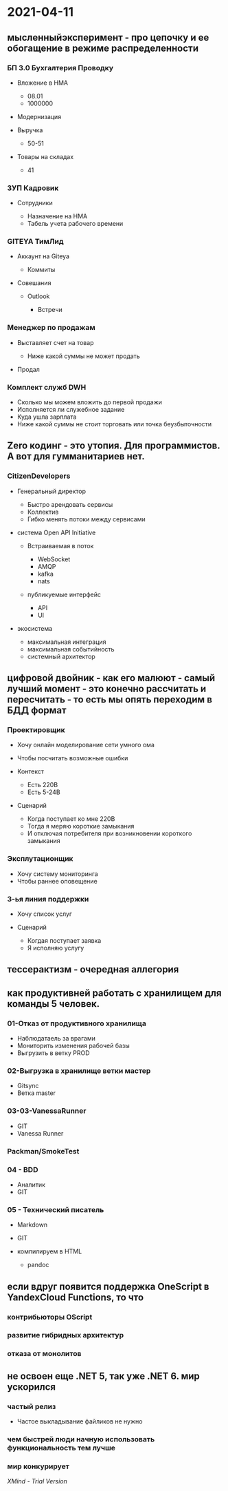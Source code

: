 # 2021-04-11

## мысленныйэксперимент - про цепочку и ее обогащение в режиме распределенности

### БП 3.0 Бухгалтерия Проводку

- Вложение в НМА

	- 08.01
	- 1000000

- Модернизация
- Выручка

	- 50-51

- Товары на складах

	- 41

### ЗУП Кадровик

- Сотрудники

	- Назначение на НМА
	- Табель учета рабочего времени

### GITEYA ТимЛид

- Аккаунт на Giteya

	- Коммиты

- Совешания

	- Outlook

		- Встречи

### Менеджер по продажам

- Выставляет счет на товар

	- Ниже какой суммы не может продать

- Продал

### Комплект служб DWH

- Сколько мы можем вложить до первой продажи
- Исполняется ли служебное задание
- Куда ушла зарплата
- Ниже какой суммы не стоит торговать или точка беузбыточности

## Zero кодинг - это утопия. Для программистов. А вот для гумманитариев нет.

### CitizenDevelopers

- Генеральный директор

	- Быстро арендовать сервисы
	- Коллектив
	- Гибко менять потоки между сервисами

- система Open API Initiative

	- Встраиваемая в поток

		- WebSocket
		- AMQP
		- kafka
		- nats

	- публикуемые интерфейс

		- API
		- UI

- экосистема

	- максимальная интеграция
	- максимальная событийность
	- системный архитектор

## цифровой двойник - как его малюют - самый лучший момент - это конечно рассчитать и пересчитать - то есть мы опять переходим в БДД формат

### Проектировщик

- Хочу онлайн моделирование сети умного ома
- Чтобы посчитать возможные ошибки
- Контекст

	- Есть 220В
	- Есть 5-24В

- Сценарий

	- Когда поступает ко мне 220В
	- Тогда я меряю короткие замыкания
	- И отключая потребителя при возникновении короткого замыкания

### Эксплутационщик

- Хочу систему мониторинга
- Чтобы раннее оповещение

### 3-ья линия поддержки

- Хочу список услуг
- Сценарий

	- Когдая поступает заявка
	- Я исполняю услугу

## тессерактизм - очередная аллегория

## как продуктивней работать с хранилищем для команды 5 человек.

### 01-Отказ от продуктивного хранилища

- Наблюдатаель за врагами
- Мониторить изменения рабочей базы
- Выгрузить в ветку PROD

### 02-Выгрузка в хранилище ветки мастер

- Gitsync
- Ветка master

### 03-03-VanessaRunner

- GIT
- Vanessa Runner

### Packman/SmokeTest

### 04 - BDD

- Аналитик
- GIT

### 05 - Технический писатель

- Markdown
- GIT
- компилируем в HTML

	- pandoc

## если вдруг появится поддержка OneScript в YandexCloud Functions,  то что

### контрибьюторы OScript

### развитие гибридных архитектур

### отказа от монолитов

## не освоен еще .NET 5, так уже .NET 6. мир ускорился

### частый релиз

- Частое выкладывание файликов не нужно

### чем быстрей люди начную использовать функциональность тем лучше

### мир конкурирует

*XMind - Trial Version*